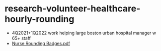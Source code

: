 # research-volunteer-healthcare-hourly-rounding
 - 4Q2021+1Q2022 work helping large boston urban hospital manager w 65+ staff
 - [Nurse Rounding Badges.pdf](https://github.com/bbe2/research-volunteer-healthcare-hourly-rounding/files/8843991/Nurse.Rounding.Badges.pdf)
